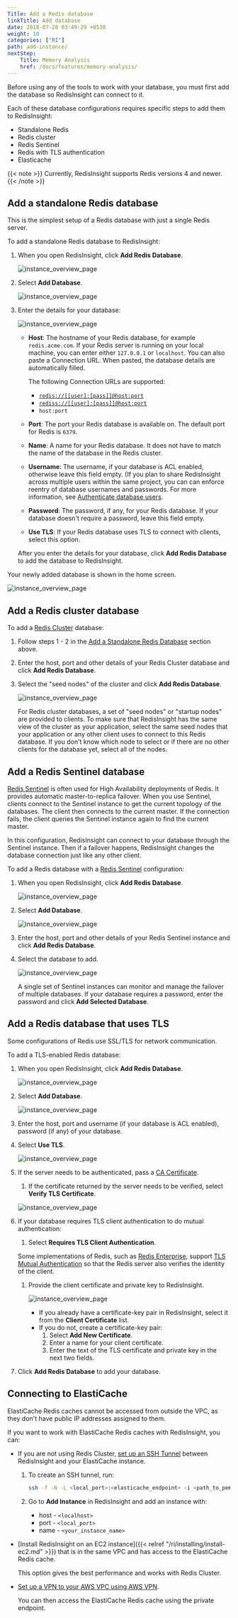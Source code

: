 ```yaml
---
Title: Add a Redis database
linkTitle: Add database
date: 2018-07-20 03:49:29 +0530
weight: 10
categories: ["RI"]
path: add-instance/
nextStep:
    Title: Memory Analysis
    href: /docs/features/memory-analysis/
---
```

Before using any of the tools to work with your database, you must first add the database so RedisInsight can connect to it.

Each of these database configurations requires specific steps to add them to RedisInsight:

- Standalone Redis
- Redis cluster
- Redis Sentinel
- Redis with TLS authentication
- Elasticache

{{< note >}}
Currently, RedisInsight supports Redis versions 4 and newer.
{{< /note >}}

## Add a standalone Redis database

This is the simplest setup of a Redis database with just a single Redis server.

To add a standalone Redis database to RedisInsight:

1. When you open RedisInsight, click **Add Redis Database**.

    ![instance_overview_page](/images/ri/add-database-button-screen.png)

1. Select **Add Database**.

    ![instance_overview_page](/images/ri/add-db-menu-screen.png)

1. Enter the details for your database:

    ![instance_overview_page](/images/ri/add-db-form-screen.png)

    - **Host**: The hostname of your Redis database, for example `redis.acme.com`.
       If your Redis server is running on your local machine, you can enter either `127.0.0.1` or `localhost`.
       You can also paste a Connection URL. When pasted, the database details are automatically filled.

       The following Connection URLs are supported:
         - [`redis://[[user]:[pass]]@host:port`](https://www.iana.org/assignments/uri-schemes/prov/redis)
         - [`rediss://[[user]:[pass]]@host:port`](https://www.iana.org/assignments/uri-schemes/prov/rediss)
         - `host:port`
    - **Port**: The port your Redis database is available on. The default port for Redis is `6379`.
    - **Name**: A name for your Redis database. It does not have to match the name of the database in the Redis cluster.
    - **Username**: The username, if your database is ACL enabled, otherwise leave this field empty. (If you plan to share RedisInsight across multiple users within the same project, you can can enforce reentry of database usernames and passwords. For more information, see [Authenticate database users](../auth-database).
    - **Password**: The password, if any, for your Redis database.
       If your database doesn't require a password, leave this field empty.
    - **Use TLS**: If your Redis database uses TLS to connect with clients, select this option.

    After you enter the details for your database, click **Add Redis Database** to add the database to RedisInsight.

Your newly added database is shown in the home screen.

![instance_overview_page](/images/ri/add-db-added-screen.png)

## Add a Redis cluster database

To add a [Redis Cluster](https://redis.io/topics/cluster-tutorial) database:

1. Follow steps 1 - 2 in the [Add a Standalone Redis Database](#add-a-standalone-redis-database) section above.
1. Enter the host, port and other details of your Redis Cluster database and click **Add Redis Database**.
1. Select the "seed nodes" of the cluster and click **Add Redis Database**.

    ![instance_overview_page](/images/ri/add-db-cluster-seed-nodes-screen.png)

    For Redis cluster databases, a set of "seed nodes" or "startup nodes" are provided to clients.
    To make sure that RedisInsight has the same view of the cluster as your application,
    select the same seed nodes that your application or any other client uses to connect to this Redis database.
    If you don't know which node to select or if there are no other clients for the database yet,
    select all of the nodes.

## Add a Redis Sentinel database

[Redis Sentinel](https://redis.io/topics/sentinel) is often used for High Availability deployments of Redis.
It provides automatic master-to-replica failover.
When you use Sentinel, clients connect to the Sentinel instance to get the current topology of the databases.
The client then connects to the current master.
If the connection fails, the client queries the Sentinel instance again to find the current master.

In this configuration, RedisInsight can connect to your database through the Sentinel instance.
Then if a failover happens, RedisInsight changes the database connection just like any other client.

To add a Redis database with a [Redis Sentinel](https://redis.io/topics/sentinel) configuration:

1. When you open RedisInsight, click **Add Redis Database**.

    ![instance_overview_page](/images/ri/add-database-button-screen.png)

1. Select **Add Database**.

    ![instance_overview_page](/images/ri/add-db-menu-screen.png)

1. Enter the host, port and other details of your Redis Sentinel instance and click **Add Redis Database**.
1. Select the database to add.

    ![instance_overview_page](/images/ri/add-db-sentinel-form-screen.png)

    A single set of Sentinel instances can monitor and manage the failover of multiple databases.
    If your database requires a password, enter the password and click **Add Selected Database**.

## Add a Redis database that uses TLS

Some configurations of Redis use SSL/TLS for network communication.

To add a TLS-enabled Redis database:

1. When you open RedisInsight, click **Add Redis Database**.

    ![instance_overview_page](/images/ri/add-database-button-screen.png)

1. Select **Add Database**.

    ![instance_overview_page](/images/ri/add-db-menu-screen.png)

1. Enter the host, port and username (if your database is ACL enabled), password (if any) of your database.
1. Select **Use TLS**.

    ![instance_overview_page](/images/ri/add-db-tls-screen.png)

1. If the server needs to be authenticated, pass a [CA Certificate](https://en.wikipedia.org/wiki/Certificate_authority).
   1. If the certificate returned by the server needs to be verified, select **Verify TLS Certificate**.

     ![instance_overview_page](/images/ri/add-db-tls-ca-cert-screen.png)

1. If your database requires TLS client authentication to do mutual authentication:

    1. Select **Requires TLS Client Authentication**.

    Some implementations of Redis, such as [Redis Enterprise](https://redislabs.com/redis-enterprise/),
    support [TLS Mutual Authentication](https://en.wikipedia.org/wiki/Mutual_authentication)
    so that the Redis server also verifies the identity of the client.

    1. Provide the client certificate and private key to RedisInsight.

        ![instance_overview_page](/images/ri/add-db-tls-client-auth-screen.png)

        - If you already have a certificate-key pair in RedisInsight, select it from the **Client Certificate** list.
        - If you do not, create a certificate-key pair:
            1. Select **Add New Certificate**.
            1. Enter a name for your client certificate.
            1. Enter the text of the TLS certificate and private key in the next two fields.

1. Click **Add Redis Database** to add your database.

## Connecting to ElastiCache

ElastiCache Redis caches cannot be accessed from outside the VPC, as they don't have public IP addresses assigned to them.

If you want to work with ElastiCache Redis caches with RedisInsight, you can:

- If you are not using Redis Cluster, [set up an SSH Tunnel](https://userify.com/blog/howto-connect-redis-ec2-ssh-tunnel-elasticache/) between RedisInsight and your ElastiCache instance.

    1. To create an SSH tunnel, run:

        ```bash
        ssh -f -N -L <local_port>:<elasticache_endpoint> -i <path_to_pem_file> <ec2_endpoint>
        ```

    1. Go to **Add Instance** in RedisInsight and add an instance with:

        - host - `<localhost>`
        - port - `<local_port>`
        - name - `<your_instance_name>`

- [Install RedisInsight on an EC2 instance]({{< relref "/ri/installing/install-ec2.md" >}}) that is in the same VPC and has access to the ElastiCache Redis cache.

    This option gives the best performance and works with Redis Cluster.

- [Set up a VPN to your AWS VPC using AWS VPN](https://docs.aws.amazon.com/AmazonElastiCache/latest/red-ug/accessing-elasticache.html#access-from-outside-aws).

    You can then access the ElastiCache Redis cache using the private endpoint.
